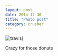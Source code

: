 ```yaml
---
layout: post
date: 2014-12-30
title: "Photo post"
category: crusher
---
```

![travisj](/images/b1dcb464a3f7668631385085b866a49df813b891f2bac91ad0bccadbeecc88d3.jpg)

Crazy for those donuts
